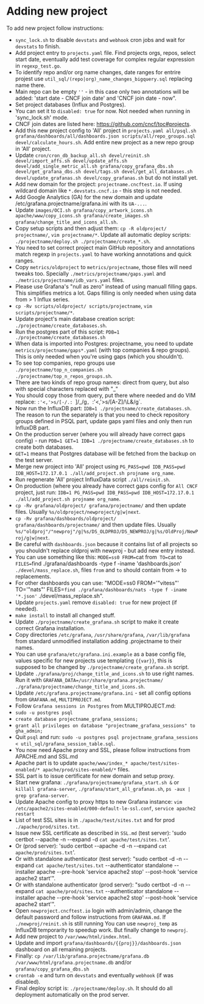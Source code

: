 # Adding new project
  
To add new project follow instructions:
- `sync_lock.sh` to disable `devstats` and `webhook` cron jobs and wait for `devstats` to finish.
- Add project entry to `projects.yaml` file. Find projects orgs, repos, select start date, eventually add test coverage for complex regular expression in `regexp_test.go`.
- To identify repo and/or org name changes, date ranges for entrire projest use `util_sql/(repo|org)_name_changes_bigquery.sql` replacing name there.
- Main repo can be empty `''` - in this case only two annotations will be added: 'start date - CNCF join date' and 'CNCF join date - now".
- Set project databases (Influx and Postgres).
- You can set it to `disabled: true` for now. Not needed when running in 'sync_lock.sh' mode.
- CNCF join dates are listed here: https://github.com/cncf/toc#projects.
- Add this new project config to 'All' project in `projects.yaml all/psql.sh grafana/dashboards/all/dashboards.json scripts/all/repo_groups.sql devel/calculate_hours.sh`. Add entire new project as a new repo group in 'All' project.
- Update `cron/cron_db_backup_all.sh devel/reinit.sh devel/import_affs.sh devel/update_affs.sh devel/add_single_metric_all.sh grafana/copy_grafana_dbs.sh devel/get_grafana_dbs.sh devel/tags.sh devel/get_all_databases.sh devel/update_grafanas.sh devel/copy_grafanas.sh` but do not install yet.
- Add new domain for the project: `projectname.cncftest.io`. If using wildcard domain like `*.devstats.cncf.io` - this step is not needed.
- Add Google Analytics (GA) for the new domain and update /etc/grafana.projectname/grafana.ini with its `UA-...`.
- Update `images/OCI.sh grafana/copy_artwork_icons.sh apache/www/copy_icons.sh grafana/create_images.sh grafana/change_title_and_icons_all.sh`.
- Copy setup scripts and then adjust them: `cp -R oldproject/ projectname/`, `vim projectname/*`. Update all automatic deploy scripts: `./projectname/deploy.sh ./projectname/create_*.sh`.
- You need to set correct project main GitHub repository and annotations match regexp in `projects.yaml` to have working annotations and quick ranges.
- Copy `metrics/oldproject` to `metrics/projectname`, those files will need tweaks too. Specially `./metrics/projectname/gaps.yaml` and `./metrics/projectname/idb_vars.yaml` files.
- Please use Grafana's "null as zero" instead of using manuall filling gaps. This simplifies metrics a lot. Gaps filling is only needed when using data from > 1 Influx series.
- `cp -Rv scripts/oldproject/ scripts/projectname`, `vim scripts/projectname/*`.
- Update project's main database creation script: `./projectname/create_databases.sh`.
- Run the postgres part of this script: `PDB=1 ./projectname/create_databases.sh`
- When data is imported into Postgres: projectname, you need to update `metrics/projectname/gaps*.yaml` (with top companies & repo groups). This is only needed when you're using gaps (which you shouldn't).
- To see top companies, repo groups use `./projectname/top_n_companies.sh ./projectname/top_n_repos_groups.sh`.
- There are two kinds of repo group names: direct from query, but also with special characters replaced with "_"
- You should copy those from query, put there where needed and do VIM replace: `:'<,'>s/[-/.: `]/_/g`, `:'<,'>s/[A-Z]/\L&/g`.
- Now run the InfluxDB part: `IDB=1 ./projectname/create_databases.sh`. The reason to run the separately is that you need to check repository groups defined in PSQL part, update gaps yaml files and only then run InfluxDB part.
- On the production server (where you will already have correct gaps config) - run `PDB=1 GET=1 IDB=1 ./projectname/create_databases.sh` to create both databases.
- `GET=1` means that Postgres database will be fetched from the backup on the test server.
- Merge new project into 'All' project using `PG_PASS=pwd IDB_PASS=pwd IDB_HOST=172.17.0.1 ./all/add_project.sh projname org_name`.
- Run regenerate 'All' project InfluxData script `./all/reinit.sh`.
- On production (where you already have correct gaps config for `All CNCF` project, just run: `IDB=1 PG_PASS=pwd IDB_PASS=pwd IDB_HOST=172.17.0.1 ./all/add_project.sh projname org_name`.
- `cp -Rv grafana/oldproject/ grafana/projectname/` and then update files. Usually `%s/oldproject/newproject/g|w|next`.
- `cp -Rv grafana/dashboards/oldproject/ grafana/dashboards/projectname/` and then update files. Usually `%s/"oldproj"/"newproj"/g|%s/DS_OLDPROJ/DS_NEWPROJ/g|%s/OldProj/NewProj/g|w|next`.
- Be careful with `dashboards.json` because it contains list of all projects so you shouldn't replace oldproj with newproj - but add new entry instead.
- You can use something like this: `MODE=ss0 FROM=`cat from` TO=`cat to` FILES=`find ./grafana/dashboards -type f -iname 'dashboards.json'` ./devel/mass_replace.sh`, files `from` and `to` should contain from -> to replacements.
- For other dashboards you can use: "MODE=ss0 FROM='"vitess"' TO='"nats"' FILES=`find ./grafana/dashboards/nats -type f -iname '*.json'` ./devel/mass_replace.sh".
- Update `projects.yaml` remove `disabled: true` for new project (if needed).
- `make install` to install all changed stuff.
- Update `./projectname/create_grafana.sh` script to make it create correct Grafana installation.
- Copy directories `/etc/grafana`, `/usr/share/grafana`, `/var/lib/grafana` from standard unmodified installation adding .projectname to their names.
- You can use `grafana/etc/grafana.ini.example` as a base config file, values specific for new projects use templating `{{var}}`, this is supposed to be changed by `./projectname/create_grafana.sh` script.
- Update `./grafana/proj/change_title_and_icons.sh` to use right names. Run it with `GRAFANA_DATA=/usr/share/grafana.projectname/ ./grafana/projectname/change_title_and_icons.sh`.
- Update `/etc/grafana.projectname/grafana.ini` - set all config options from `GRAFANA.md`, `MULTIPROJECT.md`.
- Follow `Grafana sessions in Postgres` from MULTIPROJECT.md:
- `sudo -u postgres psql`
- `create database projectname_grafana_sessions;`
- `grant all privileges on database "projectname_grafana_sessions" to gha_admin;`
- Quit `psql` and run: `sudo -u postgres psql projectname_grafana_sessions < util_sql/grafana_session_table.sql`.
- You now need Apache proxy and SSL, please follow instructions from APACHE.md and SSL.md
- Apache part is to update `apache/www/index_* apache/test/sites-enabled/* apache/prod/sites-enabled/*` files.
- SSL part is to issue certificate for new domain and setup proxy.
- Start new grafana: `./grafana/projectname/grafana_start.sh &` or `killall grafana-server`, `./grafana/start_all_grafanas.sh`, `ps -aux | grep grafana-server`.
- Update Apache config to proxy https to new Grafana instance: `vim /etc/apache2/sites-enabled/000-default-le-ssl.conf`, `service apache2 restart`
- List of test SSL sites is in `./apache/test/sites.txt` and for prod `./apache/prod/sites.txt`.
- Issue new SSL certificate as described in `SSL.md` (test server): 'sudo certbot --apache -n --expand -d `cat apache/test/sites.txt`'.
- Or (prod server): 'sudo certbot --apache -d -n --expand `cat apache/prod/sites.txt`'.
- Or with standalone authenticator (test server): "sudo certbot -d -n --expand `cat apache/test/sites.txt` --authenticator standalone --installer apache --pre-hook 'service apache2 stop' --post-hook 'service apache2 start'".
- Or with standalone authenticator (prod server): "sudo certbot -d -n --expand `cat apache/prod/sites.txt` --authenticator standalone --installer apache --pre-hook 'service apache2 stop' --post-hook 'service apache2 start'".
- Open `newproject.cncftest.io` login with admin/admin, change the default password and follow instructions from `GRAFANA.md`. If `./newproj/reinit.sh` is still running You can use `newproj_temp` as InfluxDB temporarity to speedup work. But finally change to `newproj`.
- Add new project to `/var/www/html/index.html`.
- Update and import `grafana/dashboards/{{proj}}/dashboards.json` dashboard on all remaining projects.
- Finally: `cp /var/lib/grafana.projectname/grafana.db /var/www/html/grafana.projectname.db` and/or `grafana/copy_grafana_dbs.sh`
- `crontab -e` and turn on `devstats` and eventually `webhook` (if was disabled).
- Final deploy script is: `./projectname/deploy.sh`. It should do all deployment automatically on the prod server.
